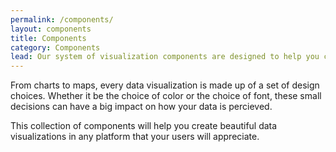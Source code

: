 ```yaml
---
permalink: /components/
layout: components
title: Components
category: Components
lead: Our system of visualization components are designed to help you create beautiful, user-friendly data visualizations for novices and experts alike.
---
```

<p>
  From charts to maps, every data visualization is made up of a set of design choices. Whether it be the choice of color or the choice of font, these small decisions can have a big impact on how your data is percieved.
</p>
<p>
  This collection of components will help you create beautiful data visualizations in any platform that your users will appreciate.
</p>
